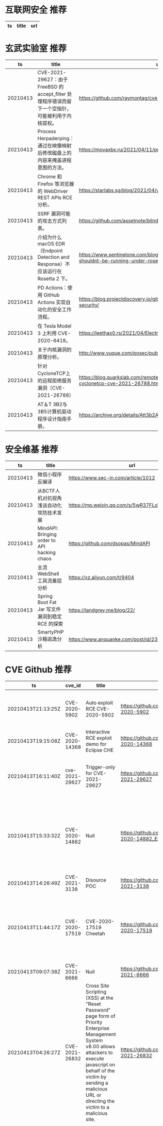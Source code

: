 # 互联网安全 推荐
| ts | title | url| 
| --- | --- | ---| 


# 玄武实验室 推荐
| ts | title | url| 
| --- | --- | ---| 
| 20210413 | CVE-2021-29627：由于 FreeBSD 的 accept_filter 处理程序错误而留下一个空指针，可能被利用于内核提权。 | https://github.com/raymontag/cve-2021-29627| 
| 20210413 | Process Herpaderping：通过在映像映射后修改磁盘上的内容来掩盖进程意图的方法。 | https://movaxbx.ru/2021/04/11/process-herpaderping/| 
| 20210413 | Chrome 和Firefox 等浏览器的 WebDriver REST APIs RCE 分析。 | https://starlabs.sg/blog/2021/04/you-talking-to-me/| 
| 20210413 | SSRF 漏洞可能的攻击方式列表。 | https://github.com/assetnote/blind-ssrf-chains| 
| 20210413 | 介绍为什么 macOS EDR（Endpoint Detection and Response）不应该运行在 Rosetta 2 下。 | https://www.sentinelone.com/blog/why-your-macos-edr-solution-shouldnt-be-running-under-rosetta-2/| 
| 20210413 | PD Actions：使用 GitHub Actions 实现自动化的安全工作流程。 | https://blog.projectdiscovery.io/github-actions-for-application-security/| 
| 20210413 | 在 Tesla Model 3 上利用 CVE-2020-6418。 | https://leethax0.rs/2021/04/ElectricChrome/| 
| 20210413 | 关于内核漏洞的原理分析。 | http://www.yuque.com/posec/public/sp9bs1| 
| 20210413 | 针对CycloneTCP上的远程拒绝服务漏洞（CVE-2021-26788） | https://blog.quarkslab.com/remote-denial-of-service-on-cyclonetcp-cve-2021-26788.html| 
| 20210413 | AT＆T 3B2与3B5计算机驱动程序设计指南手册。 | https://archive.org/details/Att3b2And3b5ComputerDriverDesignGuide| 


# 安全维基 推荐
| ts | title | url| 
| --- | --- | ---| 
| 20210413 | 微信小程序反编译 | https://www.sec-in.com/article/1012| 
| 20210413 | 从BCTF人机对抗视角浅谈自动化攻防技术发展 | https://mp.weixin.qq.com/s/5wR37FLoTPn3fftxZw_Brw| 
| 20210413 | MindAPI: Bringing order to API hacking chaos | https://github.com/dsopas/MindAPI| 
| 20210413 | 主流WebShell工具流量层分析 | https://xz.aliyun.com/t/9404| 
| 20210413 | Spring Boot Fat Jar 写文件漏洞到稳定 RCE 的探索 | https://landgrey.me/blog/22/| 
| 20210413 | SmartyPHP沙箱逃逸分析 | https://www.anquanke.com/post/id/235505| 


# CVE Github 推荐
| ts | cve_id | title | url | cve_detail| 
| --- | --- | --- | --- | ---| 
| 20210413T21:13:25Z | CVE-2020-5902 | Auto exploit RCE CVE-2020-5902  | https://github.com/haisenberg/CVE-2020-5902 | In BIG-IP versions 15.0.0-15.1.0.3, 14.1.0-14.1.2.5, 13.1.0-13.1.3.3, 12.1.0-12.1.5.1, and 11.6.1-11.6.5.1, the Traffic Management User Interface (TMUI), also referred to as the Configuration utility, has a Remote Code Execution (RCE) vulnerability in undisclosed pages.| 
| 20210413T19:15:08Z | CVE-2020-14368 | Interactive RCE exploit demo for Eclipse CHE | https://github.com/codingchili/CVE-2020-14368 | | 
| 20210413T16:11:40Z | cve-2021-29627 | Trigger-only for CVE-2021-29627 | https://github.com/raymontag/cve-2021-29627 | In FreeBSD 13.0-STABLE before n245050, 12.2-STABLE before r369525, 13.0-RC4 before p0, and 12.2-RELEASE before p6, listening socket accept filters implementing the accf_create callback incorrectly freed a process supplied argument string. Additional operations on the socket can lead to a double free or use after free.| 
| 20210413T15:33:32Z | CVE-2020-14882 | Null | https://github.com/nice0e3/CVE-2020-14882_Exploit_Gui | Vulnerability in the Oracle WebLogic Server product of Oracle Fusion Middleware (component: Console). Supported versions that are affected are 10.3.6.0.0, 12.1.3.0.0, 12.2.1.3.0, 12.2.1.4.0 and 14.1.1.0.0. Easily exploitable vulnerability allows unauthenticated attacker with network access via HTTP to compromise Oracle WebLogic Server. Successful attacks of this vulnerability can result in takeover of Oracle WebLogic Server. CVSS 3.1 Base Score 9.8 (Confidentiality, Integrity and Availability impacts). CVSS Vector: (CVSS:3.1/AV:N/AC:L/PR:N/UI:N/S:U/C:H/I:H/A:H).| 
| 20210413T14:26:49Z | CVE-2021-3138 | Disource POC | https://github.com/Mesh3l911/CVE-2021-3138 | In Discourse 2.7.0 through beta1, a rate-limit bypass leads to a bypass of the 2FA requirement for certain forms.| 
| 20210413T11:44:17Z | CVE-2020-17519 | CVE-2020-17519 Cheetah | https://github.com/givemefivw/CVE-2020-17519 | A change introduced in Apache Flink 1.11.0 (and released in 1.11.1 and 1.11.2 as well) allows attackers to read any file on the local filesystem of the JobManager through the REST interface of the JobManager process. Access is restricted to files accessible by the JobManager process. All users should upgrade to Flink 1.11.3 or 1.12.0 if their Flink instance(s) are exposed. The issue was fixed in commit b561010b0ee741543c3953306037f00d7a9f0801 from apache/flink:master.| 
| 20210413T09:07:38Z | CVE-2021-6666 | Null | https://github.com/givemefivw/CVE-2021-6666 | 未查询到CVE信息| 
| 20210413T04:26:27Z | CVE-2021-26832 | Cross Site Scripting (XSS) at the "Reset Password" page form of Priority Enterprise Management System v8.00 allows attackers to execute javascript on behalf of the victim by sending a malicious URL or directing the victim to a malicious site. | https://github.com/NagliNagli/CVE-2021-26832 | 未查询到CVE信息| 
| 20210413T01:07:21Z | cve-2020-2021 | Null | https://github.com/givemefivw/cve-2020-2021 | When Security Assertion Markup Language (SAML) authentication is enabled and the %Validate Identity Provider Certificate% option is disabled (unchecked), improper verification of signatures in PAN-OS SAML authentication enables an unauthenticated network-based attacker to access protected resources. The attacker must have network access to the vulnerable server to exploit this vulnerability. This issue affects PAN-OS 9.1 versions earlier than PAN-OS 9.1.3; PAN-OS 9.0 versions earlier than PAN-OS 9.0.9; PAN-OS 8.1 versions earlier than PAN-OS 8.1.15, and all versions of PAN-OS 8.0 (EOL). This issue does not affect PAN-OS 7.1. This issue cannot be exploited if SAML is not used for authentication. This issue cannot be exploited if the %Validate Identity Provider Certificate% option is enabled (checked) in the SAML Identity Provider Server Profile. Resources that can be protected by SAML-based single sign-on (SSO) authentication are: GlobalProtect Gateway, GlobalProtect Portal, GlobalProtect Clientless VPN, Authentication and Captive Portal, PAN-OS next-generation firewalls (PA-Series, VM-Series) and Panorama web interfaces, Prisma Access In the case of GlobalProtect Gateways, GlobalProtect Portal, Clientless VPN, Captive Portal, and Prisma Access, an unauthenticated attacker with network access to the affected servers can gain access to protected resources if allowed by configured authentication and Security policies. There is no impact on the integrity and availability of the gateway, portal or VPN server. An attacker cannot inspect or tamper with sessions of regular users. In the worst case, this is a critical severity vulnerability with a CVSS Base Score of 10.0 (CVSS:3.1/AV:N/AC:L/PR:N/UI:N/S:C/C:H/I:H/A:N). In the case of PAN-OS and Panorama web interfaces, this issue allows an unauthenticated attacker with network access to the PAN-OS or Panorama web interfaces to log in as an administrator and perform administrative actions. In the worst-case scenario, this is a critical severity vulnerability with a CVSS Base Score of 10.0 (CVSS:3.1/AV:N/AC:L/PR:N/UI:N/S:C/C:H/I:H/A:H). If the web interfaces are only accessible to a restricted management network, then the issue is lowered to a CVSS Base Score of 9.6 (CVSS:3.1/AV:A/AC:L/PR:N/UI:N/S:C/C:H/I:H/A:H). Palo Alto Networks is not aware of any malicious attempts to exploit this vulnerability.| 
| 20210413T01:05:46Z | cve-2020- | Null | https://github.com/givemefivw/cve-2020-tttt | 未查询到CVE信息| 


# klee on Github 推荐
| ts | title | url | stars | forks| 
| --- | --- | --- | --- | ---| 
| 20210413T22:15:22Z | Git Blog | https://github.com/klee30810/klee30810.github.io | 0 | 0| 
| 20210413T20:06:48Z | Spring 2021 Geography 817 work folder  | https://github.com/klee12/klee12.github.io | 0 | 0| 
| 20210413T16:49:14Z | KLEE Symbolic Execution Engine | https://github.com/klee/klee | 1670 | 489| 
| 20210413T14:28:13Z | A very fun and useful bot containing many features.  | https://github.com/quantix-dev/Kleebot | 1 | 0| 
| 20210413T08:46:44Z | Safe KLEE API for Rust | https://github.com/markhakansson/klee-rs | 0 | 0| 
| 20210413T08:27:10Z | Symbiotic is a tool for finding bugs in computer programs based on instrumentation, program slicing and KLEE | https://github.com/staticafi/symbiotic | 214 | 35| 
| 20210413T07:57:03Z | Raw bindings for KLEE | https://github.com/markhakansson/klee-bindings | 0 | 0| 
| 20210413T05:41:32Z | RVT is a collection of tools/libraries to support both static and dynamic verification of Rust programs. | https://github.com/project-oak/rust-verification-tools | 122 | 11| 


# s2e on Github 推荐
| ts | title | url | stars | forks| 
| --- | --- | --- | --- | ---| 


# exploit on Github 推荐
| ts | title | url | stars | forks| 
| --- | --- | --- | --- | ---| 
| 20210413T23:57:43Z | The PS4 5.05 Exploit Host Menu created by xforce505 | https://github.com/xforce505/PS4-Exploit-Host-Menu | 0 | 0| 
| 20210413T23:52:04Z | Null | https://github.com/akkaiba/pythonDeface-Exploit | 0 | 0| 
| 20210413T23:39:39Z | Ded Security - Toolkit | https://github.com/dedsecubr/dedsecurity-framework | 6 | 2| 
| 20210413T23:32:49Z | PS4 Exploit Host | https://github.com/Night-King-Host/Night-King-Host.github.io | 8 | 4| 
| 20210413T23:30:46Z | Automatic Linux privesc via exploitation of low-hanging fruit e.g. gtfobins :arrow_up: :skull_and_crossbones: | https://github.com/liamg/traitor | 3054 | 152| 
| 20210413T23:28:11Z | I made this for fun so don%t exploit with it. | https://github.com/RJScriptingDevelopment/LUA-EXPLOIT-FOR-ROBLOX | 0 | 0| 
| 20210413T23:24:05Z | Download My Roblox Exploit:  | https://github.com/AngeltvFAN/Key | 0 | 0| 
| 20210413T23:20:10Z | This library is designed to exclusively aid in process exploitation, function analysis, and operations similar to IDA Pro/Cheat Engine | https://github.com/thedoomed/EyeStep-CPP-Extended | 4 | 5| 
| 20210413T22:20:27Z | Microbiome Analysis Powered By Recursive Quasi-species Networks: Uncovering rules of organization, competition, succession and exploitation | https://github.com/zeroknowledgediscovery/qbiome | 0 | 0| 
| 20210413T21:48:27Z | 存储各类渗透测试 工具/exp等 | https://github.com/ClassBluer/Exploit_Tools | 0 | 0| 


# backdoor on Github 推荐
| ts | title | url | stars | forks| 
| --- | --- | --- | --- | ---| 
| 20210413T19:57:22Z | Backdoor is going to be an interactive web console for Elixir & Phoenix projects | https://github.com/amberbit/backdoor | 2 | 1| 
| 20210413T16:36:49Z | A webshell that can bypass some system security | https://github.com/22XploiterCrew-Team/Gel4y-Mini-Shell-Backdoor | 22 | 5| 
| 20210413T14:50:05Z | Null | https://github.com/ph-luffy/Backdoor | 1 | 1| 
| 20210413T11:36:52Z | Null | https://github.com/BSalwiczek/backdoor-trojan | 0 | 0| 
| 20210413T10:25:32Z | Null | https://github.com/Bifrostbiolabs/Yggdrasil_Backdoor | 0 | 0| 
| 20210413T09:06:58Z | QA tasks for %Hidden Backdoors in Human-Centric Language Models% | https://github.com/HLori/Question-Answering | 0 | 0| 
| 20210413T04:18:07Z | 🤖An Evil and Smart Bot for Enslaving Windows. | https://github.com/wildonion/katyusha | 1 | 1| 
| 20210413T02:21:56Z | TrojanZoo provides a universal pytorch platform to conduct security researches (especially backdoor attacks/defenses) of image classification in deep learning. | https://github.com/ain-soph/trojanzoo | 60 | 10| 
| 20210413T01:57:07Z | A Simple android remote administration tool using sockets. It uses java on the client side and python on the server side | https://github.com/karma9874/AndroRAT | 202 | 92| 


# fuzz on Github 推荐
| ts | title | url | stars | forks| 
| --- | --- | --- | --- | ---| 
| 20210413T23:53:39Z | A self-hosted Fuzzing-As-A-Service platform | https://github.com/microsoft/onefuzz | 2316 | 124| 
| 20210413T23:08:22Z | CS 4152 Project | https://github.com/nicbarone/Fuzzy-Kiwi | 0 | 0| 
| 20210413T22:43:44Z | Robust and versatile headless monkey (fuzz) testing for the web with reproducible steps, error alerts, strategy sharing and many other good things. | https://github.com/bell-lab-apps/fuzz-monkey | 0 | 0| 
| 20210413T21:59:20Z | Personal website of Laurence Hughes | https://github.com/fuzzylogicxx/fuzzylogic | 4 | 1| 
| 20210413T21:35:52Z | Calculating CardiovascularDiseaseRisk using Fuzzy logic | https://github.com/StefanutVlad/fuzzyCardiovascularDiseaseRisk | 0 | 0| 
| 20210413T21:25:27Z | Fuzzing cryptographic libraries. Magic bug printer go brrrr. | https://github.com/guidovranken/cryptofuzz | 272 | 37| 
| 20210413T21:12:37Z | This calendar gives you 1-2 sentences about a thing that a marginalised person in computing did connected to the date. | https://github.com/fuzzy-binaires/fuzzy-binaires.github.io | 0 | 0| 
| 20210413T21:12:16Z | Fuzzster - fuzzy matching web application | https://github.com/datahappy1/go_fuzzymatch_webapp | 0 | 0| 
| 20210413T21:08:24Z | Fuzzy Logic Implementation | https://github.com/Nico-Duduf/DuFuzzyLogic | 2 | 1| 
| 20210413T20:51:44Z | fuzzing applications | https://github.com/MucahitSaratar/myfuzzer | 0 | 0| 



# 日更新程序
